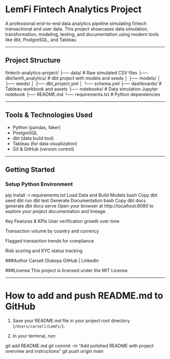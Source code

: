 # LemFi Fintech Analytics Project

A professional end-to-end data analytics pipeline simulating fintech transactional and user data. This project showcases data simulation, transformation, modeling, testing, and documentation using modern tools like dbt, PostgreSQL, and Tableau.

---

## Project Structure

fintech-analytics-project/
├── data/ # Raw simulated CSV files
├── dbt/lemfi_analytics/ # dbt project with models and seeds
│ ├── models/
│ ├── seeds/
│ ├── dbt_project.yml
│ └── schema.yml
├── dashboards/ # Tableau workbook and assets
├── notebooks/ # Data simulation Jupyter notebook
├── README.md
└── requirements.txt # Python dependencies

---

## Tools & Technologies Used

- Python (pandas, faker)
- PostgreSQL
- dbt (data build tool)
- Tableau (for data visualization)
- Git & GitHub (version control)

---

## Getting Started

### Setup Python Environment

pip install -r requirements.txt
Load Data and Build Models
bash
Copy
dbt seed
dbt run
dbt test
Generate Documentation
bash
Copy
dbt docs generate
dbt docs serve
Open your browser at http://localhost:8080 to explore your project documentation and lineage.

Key Features & KPIs
User verification growth over time

Transaction volume by country and currency

Flagged transaction trends for compliance

Risk scoring and KYC status tracking

###Author
Carsell Olukoya
GitHub | LinkedIn

###License
This project is licensed under the MIT License.

---

# How to add and push README.md to GitHub

1. Save your README.md file in your project root directory (`/Users/carsell/LemFi/`).

2. In your terminal, run:

git add README.md
git commit -m "Add polished README with project overview and instructions"
git push origin main
